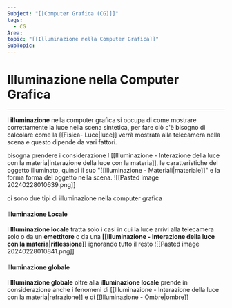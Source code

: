 ```yaml
---
Subject: "[[Computer Grafica (CG)]]"
tags:
  - CG
Area: 
topic: "[[Illuminazione nella Computer Grafica]]"
SubTopic: 
---
```


# Illuminazione nella Computer Grafica
---
l __illuminazione__ nella computer grafica si occupa di come mostrare correttamente la luce nella scena sintetica, per fare ciò c'è bisogno di calcolare come la [[Fisica- Luce|luce]] verrà mostrata alla telecamera nella scena e questo dipende da vari fattori.

bisogna prendere i considerazione l [[Illuminazione - Interazione della luce con la materia|interazione della luce con la materia]], le caratteristiche del oggetto illuminato, quindi il suo "[[Illuminazione - Materiali|materiale]]" e la forma forma del oggetto nella scena. 
![[Pasted image 20240228010639.png]]

ci sono due tipi di illuminazione nella computer grafica

#### Illuminazione Locale
l __Illuminazione locale__ tratta solo i casi in cui la luce arrivi alla telecamera solo o da un __emettitore__ o da una __[[Illuminazione - Interazione della luce con la materia|riflessione]]__ ignorando tutto il resto 
![[Pasted image 20240228010841.png]]
#### Illuminazione globale
l __Illuminazione globale__ oltre alla __illuminazione locale__ prende in considerazione anche i fenomeni di [[Illuminazione - Interazione della luce con la materia|refrazione]] e di [[Illuminazione - Ombre|ombre]]